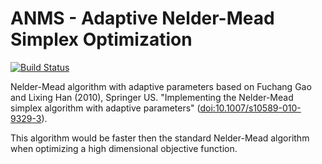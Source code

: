 # ANMS - Adaptive Nelder-Mead Simplex Optimization

[![Build Status](https://travis-ci.org/bicycle1885/ANMS.jl.svg?branch=master)](https://travis-ci.org/bicycle1885/ANMS.jl)

Nelder-Mead algorithm with adaptive parameters based on Fuchang Gao and Lixing Han (2010), Springer US. "Implementing the Nelder-Mead simplex algorithm with adaptive parameters" ([doi:10.1007/s10589-010-9329-3](http://link.springer.com/article/10.1007/s10589-010-9329-3)).

This algorithm would be faster then the standard Nelder-Mead algorithm when optimizing a high dimensional objective function.

